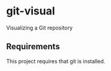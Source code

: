 # git-visual
Visualizing a Git repository

## Requirements

This project requires that git is installed.
